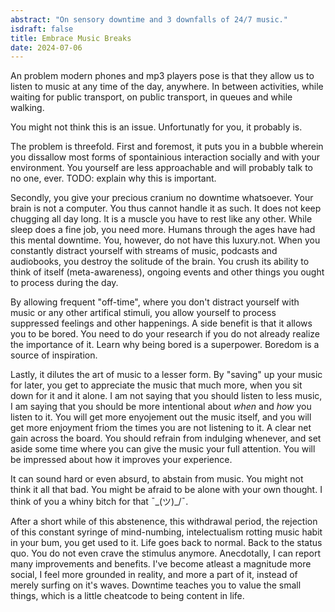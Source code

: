 ```yaml
---
abstract: "On sensory downtime and 3 downfalls of 24/7 music."
isdraft: false 
title: Embrace Music Breaks
date: 2024-07-06
---
```


An problem modern phones and mp3 players pose is that they allow us to listen to music at any time of the day, anywhere. In between activities, while waiting for public transport, on public transport, in queues and while walking.

You might not think this is an issue. Unfortunatly for you, it probably is.

The problem is threefold. First and foremost, it puts you in a bubble wherein you dissallow most forms of spontainious interaction socially and with your environment. You yourself are less approachable and will probably talk to no one, ever. TODO: explain why this is important.

Secondly, you give your precious cranium no downtime whatsoever. Your brain is not a computer. You thus cannot handle it as such. It does not keep chugging all day long. It is a muscle you have to rest like any other. While sleep does a fine job, you need more. Humans through the ages have had this mental downtime. You, however, do not have this luxury.not. When you constantly distract yourself with streams of music, podcasts and audiobooks, you destroy the solitude of the brain. You crush its ability to think of itself (meta-awareness), ongoing events and other things you ought to process during the day.

By allowing frequent "off-time", where you don't distract yourself with music or any other artifical stimuli, you allow yourself to process suppressed feelings and other happenings. A side benefit is that it allows you to be bored. You need to do your research if you do not already realize the importance of it. Learn why being bored is a superpower. Boredom is a source of inspiration.

Lastly, it dilutes the art of music to a lesser form. By "saving" up your music for later, you get to appreciate the music that much more, when you sit down for it and it alone. I am not saying that you should listen to less music, I am saying that you should be more intentional about *when* and *how* you listen to it. You will get more enyojement out the music itself, and you will get more enjoyment friom the times you are not listening to it. A clear net gain across the board. You should refrain from indulging whenever, and set aside some time where you can give the music your full attention. You will be impressed about how it improves your experience.


It can sound hard or even absurd, to abstain from music. You might not think it all that bad. You might be afraid to be alone with your own thought. I think of you a whiny bitch for that ¯\_(ツ)_/¯.

After a short while of this abstenence, this withdrawal period, the rejection of this constant syringe of mind-numbing, intelectualism rotting music habit in your bum, you get used to it. Life goes back to normal. Back to the status quo. You do not even crave the stimulus anymore. Anecdotally, I can report many improvements and benefits. I've become atleast a magnitude more social, I feel more grounded in reality, and more a part of it, instead of merely surfing on it's waves. Downtime teaches you to value the small things, which is a little cheatcode to being content in life.
